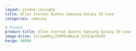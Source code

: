 ```yaml
---
layout: produk-casinghp
title: Allen Iverson Quotes Samsung Galaxy S9 Case
categories: samsung

# Produk
product-title: Allen Iverson Quotes Samsung Galaxy S9 Case
image-drive: 1vl1woHhyjIYMP5LWKyx8_Xz5I3wrbU50
harga: 90000
---
```

